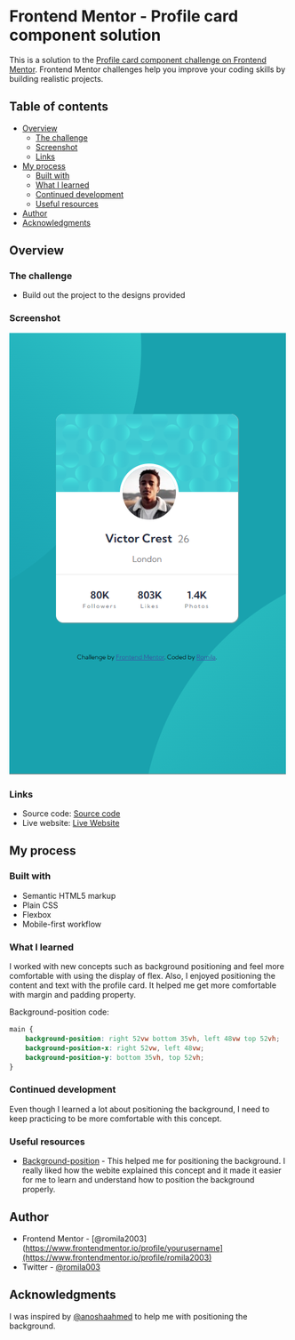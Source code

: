# Frontend Mentor - Profile card component solution

This is a solution to the [Profile card component challenge on Frontend Mentor](https://www.frontendmentor.io/challenges/profile-card-component-cfArpWshJ). Frontend Mentor challenges help you improve your coding skills by building realistic projects. 

## Table of contents

- [Overview](#overview)
  - [The challenge](#the-challenge)
  - [Screenshot](#screenshot)
  - [Links](#links)
- [My process](#my-process)
  - [Built with](#built-with)
  - [What I learned](#what-i-learned)
  - [Continued development](#continued-development)
  - [Useful resources](#useful-resources)
- [Author](#author)
- [Acknowledgments](#acknowledgments)


## Overview

### The challenge

- Build out the project to the designs provided

### Screenshot

![screenshot](https://github.com/romila2003/Profile-card-component-main/blob/main/profile-component.PNG)

### Links

 - Source code: [Source code](https://github.com/romila2003/Profile-card-component-main)
 - Live website: [Live Website](https://victor-profile-card-component.netlify.app/)

## My process

### Built with

- Semantic HTML5 markup
- Plain CSS
- Flexbox
- Mobile-first workflow

### What I learned

I worked with new concepts such as background positioning and feel more comfortable with using the display of flex. Also, I enjoyed positioning the content and text with the profile card. It helped me get more comfortable with margin and padding property.

Background-position code: 

```css
main {
    background-position: right 52vw bottom 35vh, left 48vw top 52vh;
    background-position-x: right 52vw, left 48vw; 
    background-position-y: bottom 35vh, top 52vh;
}
```

### Continued development

Even though I learned a lot about positioning the background, I need to keep practicing to be more comfortable with this concept. 

### Useful resources

- [Background-position](https://www.w3schools.com/cssref/pr_background-position.asp) - This helped me for positioning the background. I really liked how the webite explained this concept and it made it easier for me to learn and understand how to position the background properly.

## Author

- Frontend Mentor - [@romila2003](https://www.frontendmentor.io/profile/yourusername](https://www.frontendmentor.io/profile/romila2003)
- Twitter - [@romila003](https://www.twitter.com/romila003)

## Acknowledgments

I was inspired by [@anoshaahmed](https://www.frontendmentor.io/profile/anoshaahmed) to help me with positioning the background.
